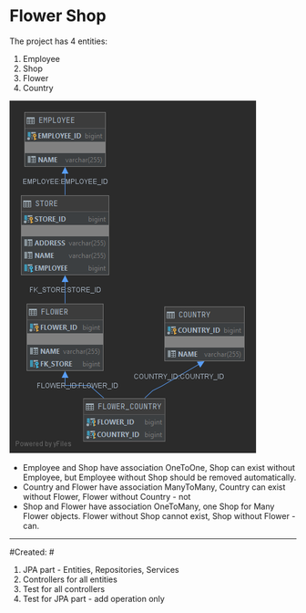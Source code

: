 # Flower Shop

The project has 4 entities:
1. Employee
2. Shop
3. Flower
4. Country

![alt text](INFORMATION_SCHEMA.png "Tables schema")

* Employee and Shop have association OneToOne, Shop can exist without Employee, but Employee without Shop should be removed automatically.
* Country and Flower have association ManyToMany, Country can exist without Flower, Flower without Country - not
* Shop and Flower have association OneToMany, one Shop for Many Flower objects. Flower without Shop cannot exist, Shop without Flower - can.

---

#Created: #
1. JPA part - Entities, Repositories, Services
2. Controllers for all entities
3. Test for all controllers
4. Test for JPA part - add operation only
